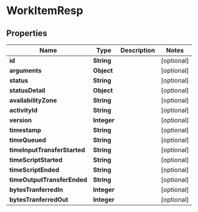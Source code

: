 
# WorkItemResp

## Properties
Name | Type | Description | Notes
------------ | ------------- | ------------- | -------------
**id** | **String** |  |  [optional]
**arguments** | **Object** |  |  [optional]
**status** | **String** |  |  [optional]
**statusDetail** | **Object** |  |  [optional]
**availabilityZone** | **String** |  |  [optional]
**activityId** | **String** |  |  [optional]
**version** | **Integer** |  |  [optional]
**timestamp** | **String** |  |  [optional]
**timeQueued** | **String** |  |  [optional]
**timeInputTransferStarted** | **String** |  |  [optional]
**timeScriptStarted** | **String** |  |  [optional]
**timeScriptEnded** | **String** |  |  [optional]
**timeOutputTransferEnded** | **String** |  |  [optional]
**bytesTranferredIn** | **Integer** |  |  [optional]
**bytesTranferredOut** | **Integer** |  |  [optional]




